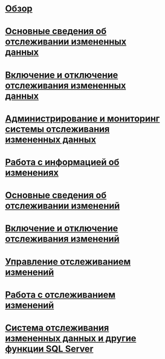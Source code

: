 # [Обзор](track-data-changes-sql-server.md)  
# [Основные сведения об отслеживании измененных данных](about-change-data-capture-sql-server.md)  
# [Включение и отключение отслеживания измененных данных](enable-and-disable-change-data-capture-sql-server.md)  
# [Администрирование и мониторинг системы отслеживания измененных данных](administer-and-monitor-change-data-capture-sql-server.md)  
# [Работа с информацией об изменениях](work-with-change-data-sql-server.md)  
# [Основные сведения об отслеживании изменений](about-change-tracking-sql-server.md)  
# [Включение и отключение отслеживания изменений](enable-and-disable-change-tracking-sql-server.md)  
# [Управление отслеживанием изменений](manage-change-tracking-sql-server.md)  
# [Работа с отслеживанием изменений](work-with-change-tracking-sql-server.md)  
# [Система отслеживания измененных данных и другие функции SQL Server](change-data-capture-and-other-sql-server-features.md)  
